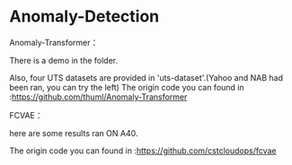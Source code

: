 # Anomaly-Detection


Anomaly-Transformer： 


There is a demo in the folder.


Also, four UTS datasets are provided in 'uts-dataset'.(Yahoo and NAB had been ran, you can try the left)
The origin code you can found in :https://github.com/thuml/Anomaly-Transformer


FCVAE：


here are some results ran ON A40.


The origin code you can found in :https://github.com/cstcloudops/fcvae
